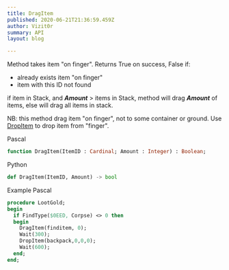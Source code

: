```yaml
---
title: DragItem
published: 2020-06-21T21:36:59.459Z
author: Vizit0r
summary: API
layout: blog

---
```


 

Method takes item "on finger". 
Returns True on success, False if:
 - already exists item "on finger"
 - item with this ID not found

if item in Stack, and ***Amount*** > items in Stack, method will drag ***Amount*** of items, else will drag all items in stack.

NB: this method drag item "on finger", not to some container or ground. Use [DropItem](../DropItem) to drop item from "finger". 



Pascal

```pascal
function DragItem(ItemID : Cardinal; Amount : Integer) : Boolean;

```




Python
```python
def DragItem(ItemID, Amount) -> bool
```



Example Pascal

```pascal
procedure LootGold;
begin
  if FindType($0EED, Corpse) <> 0 then
  begin
    DragItem(finditem, 0);
    Wait(300);
    DropItem(backpack,0,0,0);
    Wait(600);
  end;
end;
```

